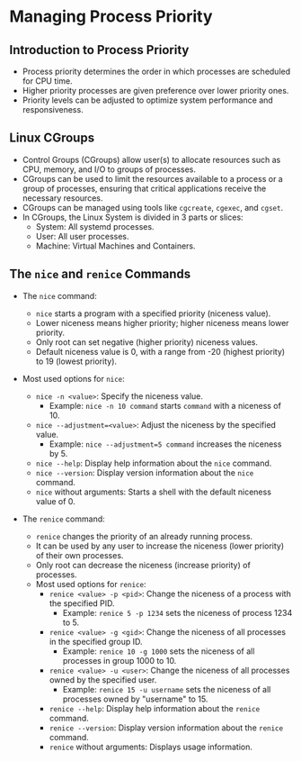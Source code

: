 # Managing Process Priority

## Introduction to Process Priority

- Process priority determines the order in which processes are scheduled for CPU time.
- Higher priority processes are given preference over lower priority ones.
- Priority levels can be adjusted to optimize system performance and responsiveness.

## Linux CGroups

- Control Groups (CGroups) allow user(s) to allocate resources such as CPU, memory, and I/O to groups of processes.
- CGroups can be used to limit the resources available to a process or a group of processes, ensuring that critical applications receive the necessary resources.
- CGroups can be managed using tools like `cgcreate`, `cgexec`, and `cgset`.
- In CGroups, the Linux System is divided in 3 parts or slices:
  - System: All systemd processes.
  - User: All user processes.
  - Machine: Virtual Machines and Containers.

## The `nice` and `renice` Commands

- The `nice` command:
  - `nice` starts a program with a specified priority (niceness value).
  - Lower niceness means higher priority; higher niceness means lower priority.
  - Only root can set negative (higher priority) niceness values.
  - Default niceness value is 0, with a range from -20 (highest priority) to 19 (lowest priority).
- Most used options for `nice`:
  - `nice -n <value>`: Specify the niceness value.
    - Example: `nice -n 10 command` starts `command` with a niceness of 10.
  - `nice --adjustment=<value>`: Adjust the niceness by the specified value.
    - Example: `nice --adjustment=5 command` increases the niceness by 5.
  - `nice --help`: Display help information about the `nice` command.
  - `nice --version`: Display version information about the `nice` command.
  - `nice` without arguments: Starts a shell with the default niceness value of 0.

- The `renice` command:
  - `renice` changes the priority of an already running process.
  - It can be used by any user to increase the niceness (lower priority) of their own processes.
  - Only root can decrease the niceness (increase priority) of processes.
  - Most used options for `renice`:
    - `renice <value> -p <pid>`: Change the niceness of a process with the specified PID.
      - Example: `renice 5 -p 1234` sets the niceness of process 1234 to 5.
    - `renice <value> -g <gid>`: Change the niceness of all processes in the specified group ID.
      - Example: `renice 10 -g 1000` sets the niceness of all processes in group 1000 to 10.
    - `renice <value> -u <user>`: Change the niceness of all processes owned by the specified user.
      - Example: `renice 15 -u username` sets the niceness of all processes owned by "username" to 15.
    - `renice --help`: Display help information about the `renice` command.
    - `renice --version`: Display version information about the `renice` command.
    - `renice` without arguments: Displays usage information.
